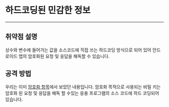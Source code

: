 # 하드코딩된 민감한 정보

---

## 취약점 설명

상수와 변수에 들어가는 값을 소스코드에 직접 쓰는 하드코딩 방식으로 되어 있어 안드로이드 앱의 암호화된 요청 및 응답을 해독할 수 있습니다.

## 공격 방법

우리는 이미 [암호화 항목](/guide/footprinting/decrypting_response.md#ab)에서 보았던 내용입니다. 
암호화 목적으로 사용되는 비밀 키는 암호화 된 요청 및 응답을 해독 할 수있는 응용 프로그램의 소스 코드에 하드 코딩되어 있습니다.







